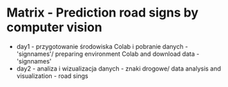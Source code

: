 # Matrix - Prediction road signs by computer vision

* day1 - przygotowanie środowiska Colab i pobranie danych - 'signnames'/
         preparing environment Colab and download data - 'signnames'
* day2 - analiza i wizualizacja danych - znaki drogowe/ 
         data analysis and visualization - road sings
